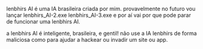 lenbhirs AI é uma IA brasileira criada por mim. provavelmente no futuro vou lançar lenbhirs_AI-2.exe lenbhirs_AI-3.exe e por aí vai por que pode parar de funcionar uma lenbhirs AI.


a lenbhirs AI é inteligente, brasileira, e gentil! não use a IA lenbhirs de forma maliciosa como para ajudar a hackear ou invadir um site ou app.
